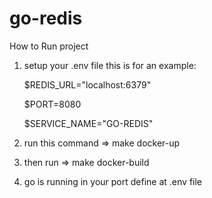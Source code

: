 # go-redis

How to Run project

1. setup your .env file
    this is for an example: 
 
    $REDIS_URL="localhost:6379"
 
    $PORT=8080
    
    $SERVICE_NAME="GO-REDIS"
    
2. run this command => make docker-up 

3. then run => make docker-build

4. go is running in your port define at .env file
